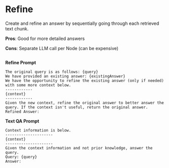 # Refine

Create and refine an answer by sequentially going through each retrieved text chunk.

**Pros**: Good for more detailed answers

**Cons**: Separate LLM call per Node (can be expensive)

<figure><img src="../..//assets/image (5) (1) (1) (1) (1) (2) (1).png" alt=""><figcaption></figcaption></figure>

**Refine Prompt**

```markup
The original query is as follows: {query}
We have provided an existing answer: {existingAnswer}
We have the opportunity to refine the existing answer (only if needed) with some more context below.
------------
{context}
------------
Given the new context, refine the original answer to better answer the query. If the context isn't useful, return the original answer.
Refined Answer:
```

**Text QA Prompt**

```
Context information is below.
---------------------
{context}
---------------------
Given the context information and not prior knowledge, answer the query.
Query: {query}
Answer:
```

